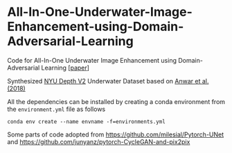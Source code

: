 # All-In-One-Underwater-Image-Enhancement-using-Domain-Adversarial-Learning

Code for All-In-One Underwater Image Enhancement using Domain-Adversarial Learning [[paper](https://arxiv.org/abs/1905.13342)]

Synthesized [NYU Depth V2](https://cs.nyu.edu/~silberman/datasets/nyu_depth_v2.html) Underwater Dataset based on [Anwar et al. (2018)](https://arxiv.org/abs/1807.03528)

All the dependencies can be installed by creating a conda environment from the `environment.yml` file as follows

```conda env create --name envname -f=environments.yml```

Some parts of code adopted from https://github.com/milesial/Pytorch-UNet and https://github.com/junyanz/pytorch-CycleGAN-and-pix2pix

